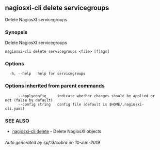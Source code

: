 ## nagiosxi-cli delete servicegroups

Delete NagiosXI servicegroups

### Synopsis

Delete NagiosXI servicegroups

```
nagiosxi-cli delete servicegroups <file> [flags]
```

### Options

```
  -h, --help   help for servicegroups
```

### Options inherited from parent commands

```
      --applyconfig     indicate whether changes should be applied or not (false by default)
      --config string   config file (default is $HOME/.nagiosxi-cli.yaml)
```

### SEE ALSO

* [nagiosxi-cli delete](nagiosxi-cli_delete.md)	 - Delete NagiosXI objects

###### Auto generated by spf13/cobra on 10-Jun-2019
